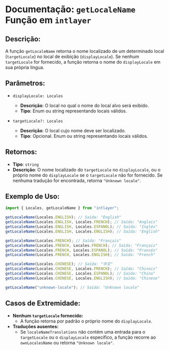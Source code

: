 # Documentação: `getLocaleName` Função em `intlayer`

## Descrição:

A função `getLocaleName` retorna o nome localizado de um determinado local (`targetLocale`) no local de exibição (`displayLocale`). Se nenhum `targetLocale` for fornecido, a função retorna o nome do `displayLocale` em sua própria língua.

## Parâmetros:

- `displayLocale: Locales`

  - **Descrição**: O local no qual o nome do local alvo será exibido.
  - **Tipo**: Enum ou string representando locais válidos.

- `targetLocale?: Locales`
  - **Descrição**: O local cujo nome deve ser localizado.
  - **Tipo**: Opcional. Enum ou string representando locais válidos.

## Retornos:

- **Tipo**: `string`
- **Descrição**: O nome localizado do `targetLocale` no `displayLocale`, ou o próprio nome do `displayLocale` se o `targetLocale` não for fornecido. Se nenhuma tradução for encontrada, retorna `"Unknown locale"`.

## Exemplo de Uso:

```typescript
import { Locales, getLocaleName } from "intlayer";

getLocaleName(Locales.ENGLISH); // Saída: "English"
getLocaleName(Locales.ENGLISH, Locales.FRENCH); // Saída: "Anglais"
getLocaleName(Locales.ENGLISH, Locales.ESPANOL); // Saída: "Inglés"
getLocaleName(Locales.ENGLISH, Locales.ENGLISH); // Saída: "English"

getLocaleName(Locales.FRENCH); // Saída: "Français"
getLocaleName(Locales.FRENCH, Locales.FRENCH); // Saída: "Français"
getLocaleName(Locales.FRENCH, Locales.ESPANOL); // Saída: "Francés"
getLocaleName(Locales.FRENCH, Locales.ENGLISH); // Saída: "French"

getLocaleName(Locales.CHINESE); // Saída: "中文"
getLocaleName(Locales.CHINESE, Locales.FRENCH); // Saída: "Chinois"
getLocaleName(Locales.CHINESE, Locales.ESPANOL); // Saída: "Chino"
getLocaleName(Locales.CHINESE, Locales.ENGLISH); // Saída: "Chinese"

getLocaleName("unknown-locale"); // Saída: "Unknown locale"
```

## Casos de Extremidade:

- **Nenhum `targetLocale` fornecido:**
  - A função retorna por padrão o próprio nome do `displayLocale`.
- **Traduções ausentes:**
  - Se `localeNameTranslations` não contém uma entrada para o `targetLocale` ou o `displayLocale` específico, a função recorre ao `ownLocalesName` ou retorna `"Unknown locale"`.
